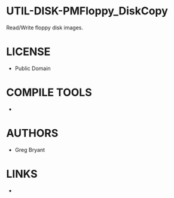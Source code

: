 UTIL-DISK-PMFloppy_DiskCopy
===========================

Read/Write floppy disk images.

LICENSE
===============
* Public Domain 

COMPILE TOOLS
===============
* 

AUTHORS
===============
* Greg Bryant

LINKS
===============
* 

